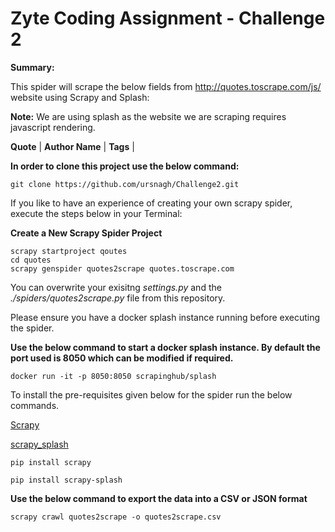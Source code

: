 # Zyte Coding Assignment - Challenge 2
**Summary:**

This spider will scrape the below fields from http://quotes.toscrape.com/js/ website using Scrapy and Splash:

**Note:** We are using splash as the website we are scraping requires javascript rendering. 

**Quote**  | **Author Name** | **Tags** | 

**In order to clone this project use the below command:**

```
git clone https://github.com/ursnagh/Challenge2.git
```

If you like to have an experience of creating your own scrapy spider, execute the steps below in your Terminal: 

**Create a New Scrapy Spider Project**

```
scrapy startproject qoutes
cd quotes
scrapy genspider quotes2scrape quotes.toscrape.com
```

You can overwrite your exisitng *settings.py* and the *./spiders/quotes2scrape.py* file from this repository.

Please ensure you have a docker splash instance running before executing the spider. 

**Use the below command to start a docker splash instance. By default the port used is 8050 which can be modified if  required.**

```
docker run -it -p 8050:8050 scrapinghub/splash
```

To install the pre-requisites given below for the spider run the below commands.

[Scrapy](https://pypi.org/project/Scrapy)

[scrapy_splash](https://pypi.org/project/scrapy-splash/)

```
pip install scrapy

pip install scrapy-splash
```

**Use the below command to export the data into a CSV or JSON format**

```
scrapy crawl quotes2scrape -o quotes2scrape.csv
```

